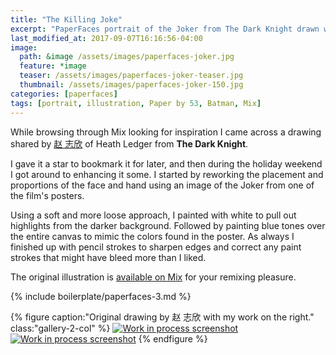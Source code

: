 ```yaml
---
title: "The Killing Joke"
excerpt: "PaperFaces portrait of the Joker from The Dark Knight drawn with Paper by 53 on an iPad."
last_modified_at: 2017-09-07T16:16:56-04:00
image: 
  path: &image /assets/images/paperfaces-joker.jpg 
  feature: *image
  teaser: /assets/images/paperfaces-joker-teaser.jpg
  thumbnail: /assets/images/paperfaces-joker-150.jpg
categories: [paperfaces]
tags: [portrait, illustration, Paper by 53, Batman, Mix]
---
```


While browsing through Mix looking for inspiration I came across a drawing shared by [赵 志欣](https://mix.fiftythree.com/122266--) of Heath Ledger from **The Dark Knight**.

I gave it a star to bookmark it for later, and then during the holiday weekend I got around to enhancing it some. I started by reworking the placement and proportions of the face and hand using an image of the Joker from one of the film's posters.

Using a soft and more loose approach, I painted with white to pull out highlights from the darker background. Followed by painting blue tones over the entire canvas to mimic the colors found in the poster. As always I finished up with pencil strokes to sharpen edges and correct any paint strokes that might have bleed more than I liked.

The original illustration is [available on Mix](https://mix.fiftythree.com/11098-Michael-Rose/1110713) for your remixing pleasure.

{% include boilerplate/paperfaces-3.md %}

{% figure caption:"Original drawing by 赵 志欣 with my work on the right." class:"gallery-2-col" %}
[![Work in process screenshot](/assets/images/paperfaces-joker-original-1-600.jpg)](/assets/images/paperfaces-joker-original-1.jpg) [![Work in process screenshot](/assets/images/paperfaces-joker-process-1-600.jpg)](/assets/images/paperfaces-joker-process-1-lg.jpg)
{% endfigure %}
